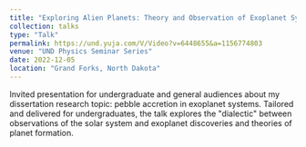 ```yaml
---
title: "Exploring Alien Planets: Theory and Observation of Exoplanet Systems"
collection: talks
type: "Talk"
permalink: https://und.yuja.com/V/Video?v=6448655&a=1156774803
venue: "UND Physics Seminar Series"
date: 2022-12-05
location: "Grand Forks, North Dakota"
---
```


Invited presentation for undergraduate and general audiences about my dissertation research topic: pebble accretion in exoplanet systems. Tailored and delivered for undergraduates, the talk explores the "dialectic" between observations of the solar system and exoplanet discoveries and theories of planet formation.
